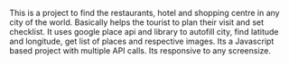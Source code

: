 This is a project to find the restaurants, hotel and shopping centre in any city of the world. Basically helps the tourist to plan their visit and
set checklist.
It uses google place api and library to autofill city, find latitude and longitude, get list of places and respective images.
Its a Javascript based project with multiple API calls.
Its responsive to any screensize.